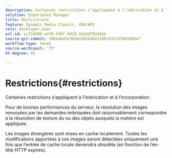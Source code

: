 ```yaml
---
description: Certaines restrictions s’appliquent à l’imbrication et à l’incorporation.
solution: Experience Manager
title: Restrictions
feature: Dynamic Media Classic, SDK/API
role: Developer,User
exl-id: ac2fd40b-a2f6-4f6f-9d10-3da3d701042b
source-git-commit: 206e4643e3926cb85b4be2189743578f88180be7
workflow-type: tm+mt
source-wordcount: '77'
ht-degree: 0%

---
```


# Restrictions{#restrictions}

Certaines restrictions s’appliquent à l’imbrication et à l’incorporation.

Pour de bonnes performances du serveur, la résolution des images renvoyées par les demandes imbriquées doit raisonnablement correspondre à la résolution de texture du ou des objets auxquels la matière est appliquée.

Les images étrangères sont mises en cache localement. Toutes les modifications apportées à ces images seront détectées uniquement une fois que l’entrée de cache locale deviendra obsolète (en fonction de l’en-tête HTTP expires).
